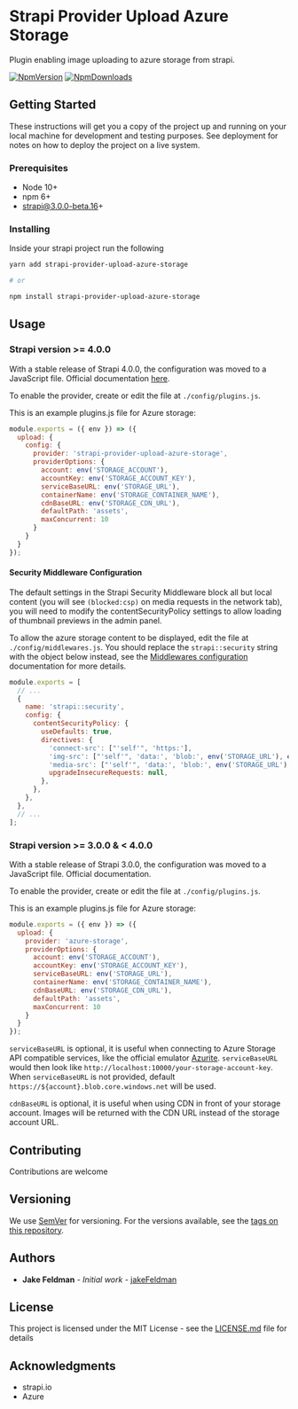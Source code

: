 # Strapi Provider Upload Azure Storage

Plugin enabling image uploading to azure storage from strapi.

[![NpmVersion](https://img.shields.io/npm/v/strapi-provider-upload-azure-storage.svg)](https://www.npmjs.com/package/strapi-provider-upload-azure-storage) [![NpmDownloads](https://img.shields.io/npm/dt/strapi-provider-upload-azure-storage.svg)](https://www.npmjs.com/package/strapi-provider-upload-azure-storage)

## Getting Started

These instructions will get you a copy of the project up and running on your local machine for development and testing purposes. See deployment for notes on how to deploy the project on a live system.

### Prerequisites

* Node 10+
* npm 6+
* strapi@3.0.0-beta.16+

### Installing

Inside your strapi project run the following

```sh
yarn add strapi-provider-upload-azure-storage

# or

npm install strapi-provider-upload-azure-storage
```

## Usage


### Strapi version >= 4.0.0

With a stable release of Strapi 4.0.0, the configuration was moved to a JavaScript file. Official documentation [here](https://strapi.io/documentation/developer-docs/latest/development/plugins/upload.html#using-a-provider).

To enable the provider, create or edit the file at ```./config/plugins.js```.

This is an example plugins.js file for Azure storage:
```js
module.exports = ({ env }) => ({
  upload: {
    config: {
      provider: 'strapi-provider-upload-azure-storage',
      providerOptions: {
        account: env('STORAGE_ACCOUNT'),
        accountKey: env('STORAGE_ACCOUNT_KEY'),
        serviceBaseURL: env('STORAGE_URL'),
        containerName: env('STORAGE_CONTAINER_NAME'),
        cdnBaseURL: env('STORAGE_CDN_URL'),
        defaultPath: 'assets',
        maxConcurrent: 10
      }
    }
  }
});
```

#### Security Middleware Configuration

The default settings in the Strapi Security Middleware block all but local content (you will see `(blocked:csp)` on media requests in the network tab), you will need to modify the contentSecurityPolicy settings to allow loading of thumbnail previews in the admin panel.

To allow the azure storage content to be displayed, edit the file at ```./config/middlewares.js```.
You should replace the `strapi::security` string with the object below instead, see the [Middlewares configuration](https://docs.strapi.io/developer-docs/latest/setup-deployment-guides/configurations/required/middlewares.html) documentation for more details.

```js
module.exports = [
  // ...
  {
    name: 'strapi::security',
    config: {
      contentSecurityPolicy: {
        useDefaults: true,
        directives: {
          'connect-src': ["'self'", 'https:'],
          'img-src': ["'self'", 'data:', 'blob:', env('STORAGE_URL'), env('STORAGE_CDN_URL')],
          'media-src': ["'self'", 'data:', 'blob:', env('STORAGE_URL'), env('STORAGE_CDN_URL')],
          upgradeInsecureRequests: null,
        },
      },
    },
  },
  // ...
];
```

### Strapi version >= 3.0.0 & < 4.0.0

With a stable release of Strapi 3.0.0, the configuration was moved to a JavaScript file. Official documentation.

To enable the provider, create or edit the file at ```./config/plugins.js```.

This is an example plugins.js file for Azure storage:
```js
module.exports = ({ env }) => ({
  upload: {
    provider: 'azure-storage',
    providerOptions: {
      account: env('STORAGE_ACCOUNT'),
      accountKey: env('STORAGE_ACCOUNT_KEY'),
      serviceBaseURL: env('STORAGE_URL'),
      containerName: env('STORAGE_CONTAINER_NAME'),
      cdnBaseURL: env('STORAGE_CDN_URL'),
      defaultPath: 'assets',
      maxConcurrent: 10
    }
  }
});
```

`serviceBaseURL` is optional, it is useful when connecting to Azure Storage API compatible services, like the official emulator [Azurite](https://github.com/Azure/Azurite/). `serviceBaseURL` would then look like `http://localhost:10000/your-storage-account-key`.  
When `serviceBaseURL` is not provided, default `https://${account}.blob.core.windows.net` will be used.

`cdnBaseURL` is optional, it is useful when using CDN in front of your storage account. Images will be returned with the CDN URL instead of the storage account URL.

## Contributing

Contributions are welcome

## Versioning

We use [SemVer](http://semver.org/) for versioning. For the versions available, see the [tags on this repository](https://github.com/jakeFeldman/strapi-provider-upload-azure-storage/releases).

## Authors

* **Jake Feldman** - *Initial work* - [jakeFeldman](https://github.com/jakeFeldman)

## License

This project is licensed under the MIT License - see the [LICENSE.md](LICENSE.md) file for details

## Acknowledgments

* strapi.io
* Azure
